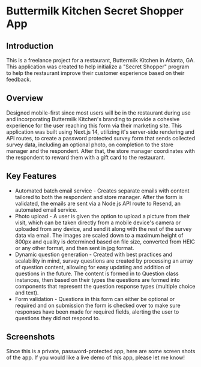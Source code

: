 # Buttermilk Kitchen Secret Shopper App

## Introduction

This is a freelance project for a restaurant, Buttermilk Kitchen in Atlanta, GA. This application was created to help initialize a "Secret Shopper" program to help the restaurant improve their customer experience based on their feedback.

## Overview

Designed mobile-first since most users will be in the restaurant during use and incorporating Buttermilk Kitchen's branding to provide a cohesive experience for the user reaching this form via their marketing site. This application was built using Next.js 14, utilizing it's server-side rendering and API routes, to create a password protected survey form that sends collected survey data, including an optional photo, on completion to the store manager and the respondent. After that, the store manager coordinates with the respondent to reward them with a gift card to the restaurant.

## Key Features

- Automated batch email service - Creates separate emails with content tailored to both the respondent and store manager. After the form is validated, the emails are sent via a Node.js API route to Resend, an automated email service.
- Photo upload - A user is given the option to upload a picture from their visit, which can be taken directly from a mobile device's camera or uploaded from any device, and send it along with the rest of the survey data via email. The images are scaled down to a maximum height of 800px and quality is determined based on file size, converted from HEIC or any other format, and then sent in jpg format.
- Dynamic question generation - Created with best practices and scalability in mind, survey questions are created by processing an array of question content, allowing for easy updating and addition of questions in the future. The content is formed in to Question class instances, then based on their types the questions are formed into components that represent the question response types (multiple choice and text).
- Form validation - Questions in this form can either be optional or required and on submission the form is checked over to make sure responses have been made for required fields, alerting the user to questions they did not respond to.
 
## Screenshots

Since this is a private, password-protected app, here are some screen shots of the app. If you would like a live demo of this app, please let me know!

